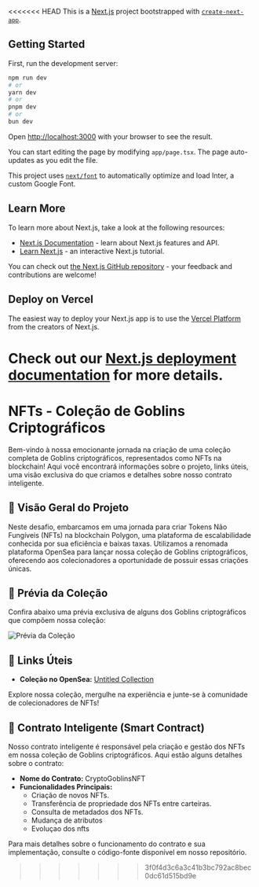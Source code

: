 <<<<<<< HEAD
This is a [Next.js](https://nextjs.org/) project bootstrapped with [`create-next-app`](https://github.com/vercel/next.js/tree/canary/packages/create-next-app).

## Getting Started

First, run the development server:

```bash
npm run dev
# or
yarn dev
# or
pnpm dev
# or
bun dev
```

Open [http://localhost:3000](http://localhost:3000) with your browser to see the result.

You can start editing the page by modifying `app/page.tsx`. The page auto-updates as you edit the file.

This project uses [`next/font`](https://nextjs.org/docs/basic-features/font-optimization) to automatically optimize and load Inter, a custom Google Font.

## Learn More

To learn more about Next.js, take a look at the following resources:

- [Next.js Documentation](https://nextjs.org/docs) - learn about Next.js features and API.
- [Learn Next.js](https://nextjs.org/learn) - an interactive Next.js tutorial.

You can check out [the Next.js GitHub repository](https://github.com/vercel/next.js/) - your feedback and contributions are welcome!

## Deploy on Vercel

The easiest way to deploy your Next.js app is to use the [Vercel Platform](https://vercel.com/new?utm_medium=default-template&filter=next.js&utm_source=create-next-app&utm_campaign=create-next-app-readme) from the creators of Next.js.

Check out our [Next.js deployment documentation](https://nextjs.org/docs/deployment) for more details.
=======
# NFTs - Coleção de Goblins Criptográficos

Bem-vindo à nossa emocionante jornada na criação de uma coleção completa de Goblins criptográficos, representados como NFTs na blockchain! Aqui você encontrará informações sobre o projeto, links úteis, uma visão exclusiva do que criamos e detalhes sobre nosso contrato inteligente.

## 🌟 Visão Geral do Projeto

Neste desafio, embarcamos em uma jornada para criar Tokens Não Fungíveis (NFTs) na blockchain Polygon, uma plataforma de escalabilidade conhecida por sua eficiência e baixas taxas. Utilizamos a renomada plataforma OpenSea para lançar nossa coleção de Goblins criptográficos, oferecendo aos colecionadores a oportunidade de possuir essas criações únicas.

## 🎨 Prévia da Coleção

Confira abaixo uma prévia exclusiva de alguns dos Goblins criptográficos que compõem nossa coleção:

![Prévia da Coleção](https://raw.githubusercontent.com/vdsilveira/DIO-Forma-o-web3-fundamentals-/main/Captura%20de%20tela%20de%202023-11-18%2012-11-19.png)

## 🔗 Links Úteis

- **Coleção no OpenSea:** [Untitled Collection](https://opensea.io/collection/untitled-collection-3626893228)

Explore nossa coleção, mergulhe na experiência e junte-se à comunidade de colecionadores de NFTs!

## 🧠 Contrato Inteligente (Smart Contract)

Nosso contrato inteligente é responsável pela criação e gestão dos NFTs em nossa coleção de Goblins criptográficos. Aqui estão alguns detalhes sobre o contrato:

- **Nome do Contrato:** CryptoGoblinsNFT
- **Funcionalidades Principais:**
  - Criação de novos NFTs.
  - Transferência de propriedade dos NFTs entre carteiras.
  - Consulta de metadados dos NFTs.
  - Mudança de atributos
  - Evoluçao dos nfts

Para mais detalhes sobre o funcionamento do contrato e sua implementação, consulte o código-fonte disponível em nosso repositório.
>>>>>>> 3f0f4d3c6a3c41b3bc792ac8bec0dc61d515bd9e
